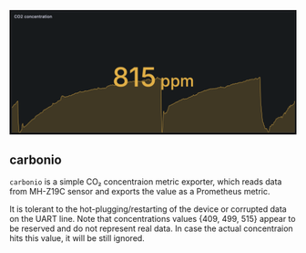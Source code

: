 ![carobonio](carbonio.png)


## carbonio

`carbonio` is a simple CO₂ concentraion metric exporter, which reads data from MH-Z19C sensor and exports the value as a Prometheus metric.

It is tolerant to the hot-plugging/restarting of the device or corrupted data on the UART line. Note that concentrations values {409, 499, 515} appear to be reserved and do not represent real data. In case the actual concentraion hits this value, it will be still ignored.